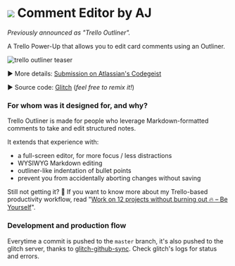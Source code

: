 # ![](https://github.com/adrienjoly/trello-outliner/raw/master/docs/icon-32px.png) Comment Editor by AJ

*Previously announced as "Trello Outliner".*

A Trello Power-Up that allows you to edit card comments using an Outliner.

![trello outliner teaser](https://github.com/adrienjoly/trello-outliner/raw/master/docs/markdown-editing.gif)

▶ More details: [Submission on Atlassian's Codegeist](https://devpost.com/software/trello-outliner-lpv3zt)

▶ Source code: [Glitch](https://glitch.com/edit/#!/trello-outliner-github) (*feel free to remix it!*)

### For whom was it designed for, and why?

Trello Outliner is made for people who leverage Markdown-formatted comments to take and edit structured notes.

It extends that experience with:

- a full-screen editor, for more focus / less distractions
- WYSIWYG Markdown editing
- outliner-like indentation of bullet points
- prevent you from accidentally aborting changes without saving

Still not getting it? 🤔 If you want to know more about my Trello-based productivity workflow, read "[Work on 12 projects without burning out 🔥 – Be Yourself](https://byrslf.co/work-on-12-projects-without-burning-out-f5bec50dafdb)".

### Development and production flow

Everytime a commit is pushed to the `master` branch, it's also pushed to the glitch server, thanks to [glitch-github-sync](https://glitch.com/edit/#!/glitch-github-sync). Check glitch's logs for status and errors.

